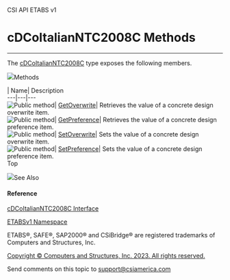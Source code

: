 ﻿

CSI API ETABS v1

# cDCoItalianNTC2008C Methods  
  
---  
  
The [cDCoItalianNTC2008C](df376ea7-dc14-947e-d99c-faa508bc2fe6.htm) type
exposes the following members.

![](../icons/SectionExpanded.png)Methods

| Name| Description  
---|---|---  
![Public method](../icons/pubmethod.gif)|
[GetOverwrite](1a79b1c4-c1d5-e307-b81d-f2c20902c5c8.htm)|  Retrieves the value
of a concrete design overwrite item.  
![Public method](../icons/pubmethod.gif)|
[GetPreference](23b93462-d397-400d-6afb-fe797abeb374.htm)|  Retrieves the
value of a concrete design preference item.  
![Public method](../icons/pubmethod.gif)|
[SetOverwrite](1cdb85ae-760b-6c93-9628-874db8c70949.htm)|  Sets the value of a
concrete design overwrite item.  
![Public method](../icons/pubmethod.gif)|
[SetPreference](d677bfa4-d427-5542-0500-a0e239d240d2.htm)|  Sets the value of
a concrete design preference item.  
Top

![](../icons/SectionExpanded.png)See Also

#### Reference

[cDCoItalianNTC2008C Interface](df376ea7-dc14-947e-d99c-faa508bc2fe6.htm)

[ETABSv1 Namespace](2780f1b8-2033-5289-2298-1cdb2a7508d9.htm)

ETABS®, SAFE®, SAP2000® and CSiBridge® are registered trademarks of Computers
and Structures, Inc.  

[Copyright © Computers and Structures, Inc. 2023. All rights
reserved.](http://www.csiamerica.com)

Send comments on this topic to
[support@csiamerica.com](mailto:support%40csiamerica.com?Subject=CSI%20API%20ETABS%20v1)

